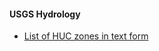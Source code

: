 

#### USGS Hydrology
* [List of HUC zones in text form](https://water.usgs.gov/GIS/new_huc_rdb.txt)